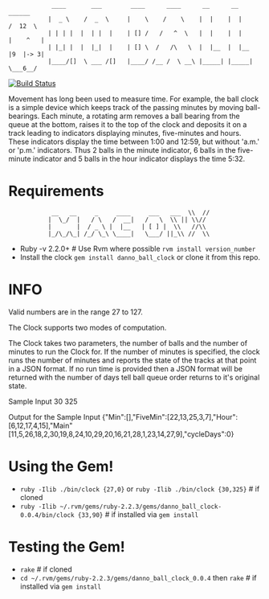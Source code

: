                 ____       ___        ____      ____      __      __          ______
               |  _ \    /  _  \     |    \    /    \    |  |    |  |        /  12  \
               | | | |  |  | |  |    | [] /   /   ^  \   |  |    |  |       |    ^   |  
               | |_| |  |  |_|  |    | [] \  /   /\   \  |  |__  |  |__     |9  |-> 3|
               |____/[]  \ ___ /[]   |____/ /__ /  \ __\ |_____| |_____|     \___6__/


[![Build Status](https://travis-ci.org/Incredible0n3/ball_clock.svg?branch=master)](https://travis-ci.org/Incredible0n3/ball_clock)

Movement has long been used to measure time. For example, the ball clock is a simple device which keeps track of the passing minutes by moving ball-bearings. Each minute, a rotating arm removes a ball bearing from the queue at the bottom, raises it to the top of the clock and deposits it on a track leading to indicators displaying minutes, five-minutes and hours. These indicators display the time between 1:00 and 12:59, but without 'a.m.' or 'p.m.' indicators. Thus 2 balls in the minute indicator, 6 balls in the five-minute indicator and 5 balls in the hour indicator displays the time 5:32.

# Requirements    
                __   __     _     ____     ___   ___  \\  //  
               |  \_/  |   / \   /  __|   /   \  \\ || \\//
               |       |  / _ \ |  |__   | [ ] |  \\   //\\
               |_/\_/\_| /_/ \_\ \____|   \___/ ||_\\ //  \\

  * Ruby -v 2.2.0+ # Use Rvm where possible `rvm install version_number`
  * Install the clock `gem install danno_ball_clock` or clone it from this repo.


# INFO

Valid numbers are in the range 27 to 127.

The Clock supports two modes of computation.

The Clock takes two parameters, the number of balls and the number of minutes to run the Clock for.  If the number of minutes is specified, the clock runs the number of minutes and reports the state of the tracks at that point in a JSON format. If no run time is provided then a JSON format will be returned with the number of days tell ball queue order returns to it's original state.

  Sample Input
  30 325

  Output for the Sample Input
  {"Min":[],"FiveMin":[22,13,25,3,7],"Hour":[6,12,17,4,15],"Main"
  [11,5,26,18,2,30,19,8,24,10,29,20,16,21,28,1,23,14,27,9],"cycleDays":0}

# Using the Gem!

  * `ruby -Ilib ./bin/clock {27,0}` or `ruby -Ilib ./bin/clock {30,325}` # if cloned
  * `ruby -Ilib ~/.rvm/gems/ruby-2.2.3/gems/danno_ball_clock-0.0.4/bin/clock {33,90}` # if installed via `gem install`

# Testing the Gem!

  * `rake` # if cloned
  * `cd ~/.rvm/gems/ruby-2.2.3/gems/danno_ball_clock_0.0.4` then `rake` # if installed via `gem install`
